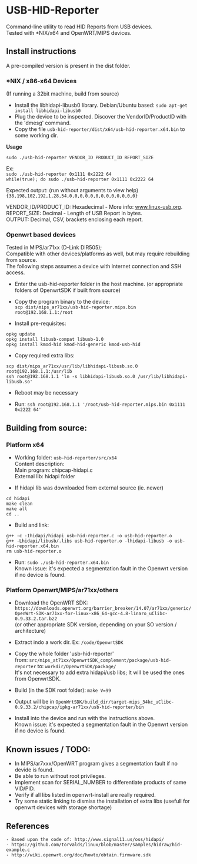 

# USB-HID-Reporter

Command-line utility to read HID Reports from USB devices.   
Tested with *NIX/x64 and OpenWRT/MIPS devices.



## Install instructions

A pre-compiled version is present in the dist folder.

### *NIX / x86-x64 Devices
(If running a 32bit machine, build from source)

- Install the libhidapi-libusb0 library. Debian/Ubuntu based: `sudo apt-get install libhidapi-libusb0`
- Plug the device to be inspected. Discover the VendorID/ProductID with the 'dmesg' command.
- Copy the file `usb-hid-reporter/dist/x64/usb-hid-reporter.x64.bin` to some working dir. 

**Usage**

`sudo ./usb-hid-reporter VENDOR_ID PRODUCT_ID REPORT_SIZE`

Ex:  
`sudo ./usb-hid-reporter 0x1111 0x2222 64`  
`while(true); do sudo ./usb-hid-reporter 0x1111 0x2222 64`

Expected output: (run without arguments to view help)  
`{38,198,102,192,1,28,54,0,0,0,0,0,0,0,0,0,0,0,0,0}`

VENDOR_ID/PRODUCT_ID: Hexadecimal - More info: www.linux-usb.org.  
REPORT_SIZE: Decimal - Length of USB Report in bytes.  
OUTPUT: Decimal, CSV, brackets enclosing each report.  

 

### Openwrt based devices 

Tested in MIPS/ar71xx (D-Link DIR505);  
Compatible with other devices/platforms as well, but may require rebuilding from source.  
The following steps assumes a device with internet connection and SSH access. 

- Enter the usb-hid-reporter folder in the host machine. 
(or appropriate folders of OpenwrtSDK if built from source)

- Copy the program binary to the device:  
`scp dist/mips_ar71xx/usb-hid-reporter.mips.bin root@192.168.1.1:/root`


- Install pre-requisites:  
```
opkg update  
opkg install libusb-compat libusb-1.0  
opkg install kmod-hid kmod-hid-generic kmod-usb-hid
```


- Copy required extra libs:  
```
scp dist/mips_ar71xx/usr/lib/libhidapi-libusb.so.0 root@192.168.1.1:/usr/lib  
ssh root@192.168.1.1 'ln -s libhidapi-libusb.so.0 /usr/lib/libhidapi-libusb.so'
```

- Reboot may be necessary

- Run:  `ssh root@192.168.1.1 '/root/usb-hid-reporter.mips.bin 0x1111 0x2222 64'`



## Building from source:

### Platform x64

- Working folder: `usb-hid-reporter/src/x64`  
Content description:  
Main program: chipcap-hidapi.c  
External lib: hidapi folder 

- If hidapi lib was downloaded from external source (ie. newer)   
```
cd hidapi  
make clean  
make all  
cd ..  
```

- Build and link:   
```
g++ -c -Ihidapi/hidapi usb-hid-reporter.c -o usb-hid-reporter.o  
g++ -Lhidapi/libusb/.libs usb-hid-reporter.o -lhidapi-libusb -o usb-hid-reporter.x64.bin  
rm usb-hid-reporter.o  
```

- Run:  `sudo ./usb-hid-reporter.x64.bin`  
Known issue: it's expected a segmentation fault in the Openwrt version if no device is found. 



### Platform Openwrt/MIPS/ar71xx/others

- Download the OpenWRT SDK:  
`https://downloads.openwrt.org/barrier_breaker/14.07/ar71xx/generic/OpenWrt-SDK-ar71xx-for-linux-x86_64-gcc-4.8-linaro_uClibc-0.9.33.2.tar.bz2`  
(or other appropriate SDK version, depending on your SO version / architecture)

- Extract indo a work dir. Ex: `/code/OpenwrtSDK`

- Copy the whole folder 'usb-hid-reporter'   
from: `src/mips_at71xx/OpenwrtSDK_complement/package/usb-hid-reporter` to: `workdir/OpenwrtSDK/package/`  
It's not necessary to add extra hidapi/usb libs; It will be used the ones from OpenwrtSDK. 

- Build (in the SDK root folder): `make V=99`

- Output will be in `OpenWrtSDK/build_dir/target-mips_34kc_uClibc-0.9.33.2/chipcap/ipkg-ar71xx/usb-hid-reporter/bin`

- Install into the device and run with the instructions above.  
Known issue: it's expected a segmentation fault in the Openwrt version if no device is found. 




## Known issues / TODO:  

- In MIPS/ar7xxx/OpenWRT program gives a segmentation fault if no devide is found. 
- Be able to run without root privileges. 
- Implement scan for SERIAL_NUMBER to differentiate products of same VID/PID.
- Verify if all libs listed in openwrt-install are really required. 
- Try some static linking to dismiss the installation of extra libs (usefull for openwrt devices with storage shortage)

## References
```
- Based upon the code of: http://www.signal11.us/oss/hidapi/
- https://github.com/torvalds/linux/blob/master/samples/hidraw/hid-example.c
- http://wiki.openwrt.org/doc/howto/obtain.firmware.sdk
```
